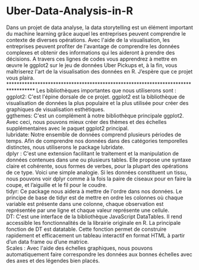 # Uber-Data-Analysis-in-R
Dans un projet de data analyse, la data storytelling est un élément important du machine learning grâce auquel les entreprises peuvent comprendre le contexte de diverses opérations.  Avec l'aide de la visualisation, les entreprises peuvent profiter de l'avantage de comprendre les données complexes et obtenir des informations qui les aideront à prendre des décisions. A travers ces lignes de codes vous apprendrez à mettre en œuvre le ggplot2 sur le jeu de données Uber Pickups et, à la fin, vous maîtriserez l'art de la visualisation des données en R. J’espère que ce projet vous plaira.  ********************************************************************************** 
Les bibliothèques importantes que nous utiliserons sont :  
ggplot2: C'est l'épine dorsale de ce projet. ggplot2 est la bibliothèque de visualisation de données la plus populaire et la plus utilisée pour créer des graphiques de visualisation esthétiques.  
ggthemes: C'est un complément à notre bibliothèque principale ggplot2. Avec ceci, nous pouvons mieux créer des thèmes et des échelles supplémentaires avec le paquet ggplot2 principal.  
lubridate: Notre ensemble de données comprend plusieurs périodes de temps. Afin de comprendre nos données dans des catégories temporelles distinctes, nous utiliserons le package lubridate.  
dplyr : C'est une extension facilitant le traitement et la manipulation de données contenues dans une ou plusieurs tables. Elle propose une syntaxe claire et cohérente, sous formes de verbes, pour la plupart des opérations de ce type. Voici une simple analogie. Si les données constituent un tissu, nous pouvons voir dplyr comme à la fois la paire de ciseaux pour en faire la coupe, et l’aiguille et le fil pour le coudre.  
tidyr: Ce package nous aidera à mettre de l'ordre dans nos données. Le principe de base de tidyr est de mettre en ordre les colonnes où chaque variable est présente dans une colonne, chaque observation est représentée par une ligne et chaque valeur représente une cellule.  
DT: C'est une interface de la bibliothèque JavaScript DataTables. Il rend accessible les fonctionnalités de la librairie originale en R. La principale fonction de DT est datatable. Cette fonction permet de construire rapidement et efficacement un tableau interactif en format HTML à partir d’un data frame ou d’une matrice.   
Scales : Avec l'aide des échelles graphiques, nous pouvons automatiquement faire correspondre les données aux bonnes échelles avec des axes et des légendes bien placés.
